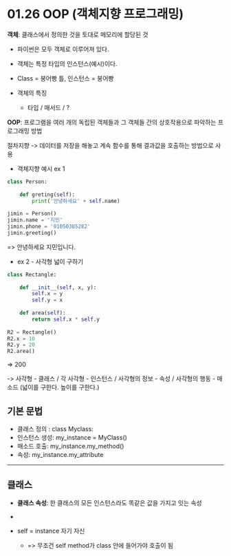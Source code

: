 # 01.26 OOP (객체지향 프로그래밍)

**객체**: 클래스에서 정의한 것을 토대로 메모리에 할당된 것

* 파이썬은 모두 객체로 이루어져 있다.

* 객체는 특정 타입의 인스턴스(예시)이다.
* Class = 붕어빵 틀, 인스턴스 = 붕어빵

* 객체의 특징
  * 타입 / 매서드 / ?

**OOP**: 프로그램을 여러 개의 독립된 객체들과 그 객체들 간의 상호작용으로 파악하는 프로그래밍 방법

절차지향 -> 데이터를 저장을 해놓고 계속 함수를 통해 결과값을 호출하는 방법으로 사용



* 객체지향 예시 ex 1

```python
class Person:
    
    def greting(self):
        print('안녕하세요' + self.name)
        
jimin = Person()
jimin.name = '지민'
jimin.phone = '01050385282'
jimin.greeting()
```

 => 안녕하세요 지민입니다.



* ex 2 - 사각형 넓이 구하기

```python
class Rectangle:
    
    def __init__(self, x, y):
        self.x = y
        self.y = x
        
    def area(self):
        return self.x * self.y
    
R2 = Rectangle()
R2.x = 10
R2.y = 20
R2.area()
```

=> 200

-> 사각형 - 클래스 / 각 사각형 - 인스턴스 / 사각형의 정보 - 속성 / 사각형의 행동 - 매소드 (넓이를 구한다. 높이를 구한다.)

 

## 기본 문법

* 클래스 정의 : class Myclass:
* 인스턴스 생성: my_instance = MyClass()
* 매소드 호출: my_instance.my_method()
* 속성: my_instance.my_attribute





---------------------------------------------

## 클래스

* **클래스 속성**:  한 클래스의 모든 인스턴스라도 똑같은 값을 가지고 잇는 속성
* 













* self = instance 자기 자신

  * => 무조건 self method가 class 안에 들어가야 호출이 됨

  